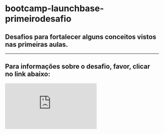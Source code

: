 # bootcamp-launchbase-primeirodesafio

## Desafios para fortalecer alguns conceitos vistos nas primeiras aulas.
***
## Para informações sobre o desafio, favor, clicar no link abaixo:

![ Link com a descrição do  desafio](https://github.com/Rocketseat/bootcamp-launchbase-desafios-01/blob/master/desafios/01-1-primeiros-passos-com-js.md#----)
